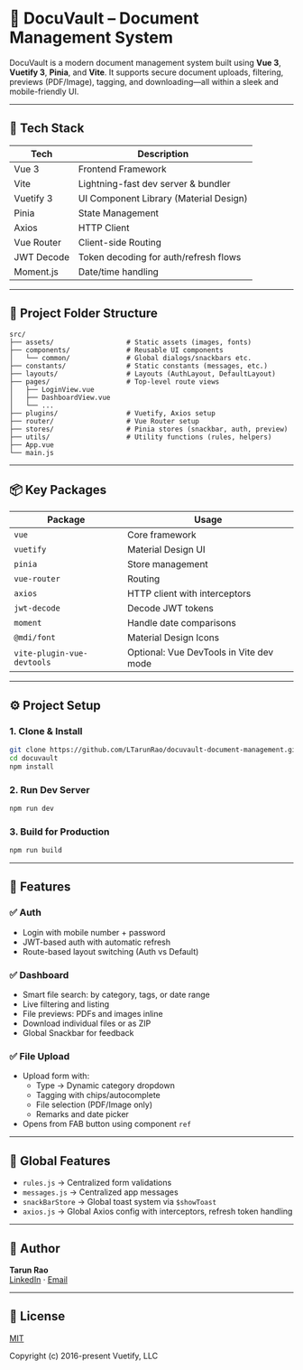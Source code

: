
# 📁 DocuVault – Document Management System

DocuVault is a modern document management system built using **Vue 3**, **Vuetify 3**, **Pinia**, and **Vite**. It supports secure document uploads, filtering, previews (PDF/Image), tagging, and downloading—all within a sleek and mobile-friendly UI.

---

## 🚀 Tech Stack

| Tech            | Description                             |
|-----------------|-----------------------------------------|
| Vue 3           | Frontend Framework                      |
| Vite            | Lightning-fast dev server & bundler     |
| Vuetify 3       | UI Component Library (Material Design)  |
| Pinia           | State Management                        |
| Axios           | HTTP Client                             |
| Vue Router      | Client-side Routing                     |
| JWT Decode      | Token decoding for auth/refresh flows   |
| Moment.js       | Date/time handling                      |

---

## 📂 Project Folder Structure

```
src/
├── assets/                  # Static assets (images, fonts)
├── components/              # Reusable UI components
│   └── common/              # Global dialogs/snackbars etc.
├── constants/               # Static constants (messages, etc.)
├── layouts/                 # Layouts (AuthLayout, DefaultLayout)
├── pages/                   # Top-level route views
│   ├── LoginView.vue
│   ├── DashboardView.vue
│   └── ...
├── plugins/                 # Vuetify, Axios setup
├── router/                  # Vue Router setup
├── stores/                  # Pinia stores (snackbar, auth, preview)
├── utils/                   # Utility functions (rules, helpers)
├── App.vue
└── main.js
```

---

## 📦 Key Packages

| Package                | Usage                                        |
|------------------------|----------------------------------------------|
| `vue`                  | Core framework                               |
| `vuetify`              | Material Design UI                           |
| `pinia`                | Store management                             |
| `vue-router`           | Routing                                      |
| `axios`                | HTTP client with interceptors                |
| `jwt-decode`           | Decode JWT tokens                            |
| `moment`               | Handle date comparisons                      |
| `@mdi/font`            | Material Design Icons                        |
| `vite-plugin-vue-devtools` | Optional: Vue DevTools in Vite dev mode  |

---

## ⚙️ Project Setup

### 1. Clone & Install

```bash
git clone https://github.com/LTarunRao/docuvault-document-management.git
cd docuvault
npm install
```

### 2. Run Dev Server

```bash
npm run dev
```

### 3. Build for Production

```bash
npm run build
```

---

## 🧩 Features

### ✅ Auth
- Login with mobile number + password
- JWT-based auth with automatic refresh
- Route-based layout switching (Auth vs Default)

### ✅ Dashboard
- Smart file search: by category, tags, or date range
- Live filtering and listing
- File previews: PDFs and images inline
- Download individual files or as ZIP
- Global Snackbar for feedback

### ✅ File Upload
- Upload form with:
  - Type → Dynamic category dropdown
  - Tagging with chips/autocomplete
  - File selection (PDF/Image only)
  - Remarks and date picker
- Opens from FAB button using component `ref`

---

## 📌 Global Features

- `rules.js` → Centralized form validations
- `messages.js` → Centralized app messages
- `snackBarStore` → Global toast system via `$showToast`
- `axios.js` → Global Axios config with interceptors, refresh token handling

---

## 🧠 Author

**Tarun Rao**  
[LinkedIn](https://linkedin.com/in/l-tarun-rao) · [Email](mailto:l.tarun.rao1@gmail.com)

---

## 📑 License
[MIT](http://opensource.org/licenses/MIT)

Copyright (c) 2016-present Vuetify, LLC
